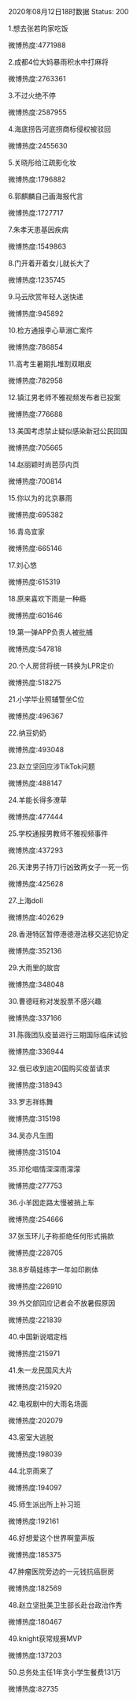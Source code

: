 2020年08月12日18时数据
Status: 200

1.想去张若昀家吃饭

微博热度:4771988

2.成都4位大妈暴雨积水中打麻将

微博热度:2763361

3.不过火绝不停

微博热度:2587955

4.海底捞告河底捞商标侵权被驳回

微博热度:2455630

5.关晓彤给江疏影化妆

微博热度:1796882

6.郭麒麟自己画海报代言

微博热度:1727717

7.朱孝天患基因疾病

微博热度:1549863

8.门开着开着女儿就长大了

微博热度:1235745

9.马云欣赏年轻人送快递

微博热度:945892

10.检方通报李心草溺亡案件

微博热度:786854

11.高考生暑期扎堆割双眼皮

微博热度:782958

12.镇江男老师不雅视频发布者已投案

微博热度:776688

13.美国考虑禁止疑似感染新冠公民回国

微博热度:705665

14.赵丽颖时尚芭莎内页

微博热度:700814

15.你以为的北京暴雨

微博热度:695382

16.青岛宜家

微博热度:665146

17.刘心悠

微博热度:615319

18.原来喜欢下雨是一种瘾

微博热度:601646

19.第一弹APP负责人被批捕

微博热度:547818

20.个人房贷将统一转换为LPR定价

微博热度:518275

21.小学毕业照辅警坐C位

微博热度:496367

22.纳豆奶奶

微博热度:493048

23.赵立坚回应涉TikTok问题

微博热度:488147

24.羊能长得多潦草

微博热度:477444

25.学校通报男教师不雅视频事件

微博热度:437293

26.天津男子持刀行凶致两女子一死一伤

微博热度:425628

27.上海doll

微博热度:402629

28.香港特区暂停港德港法移交逃犯协定

微博热度:352136

29.大雨里的故宫

微博热度:348048

30.曹德旺称对发股票不感兴趣

微博热度:337166

31.陈薇团队疫苗进行三期国际临床试验

微博热度:336944

32.俄已收到逾20国购买疫苗请求

微博热度:318943

33.罗志祥练舞

微博热度:315198

34.吴亦凡生图

微博热度:315104

35.邓伦唱情深深雨濛濛

微博热度:277753

36.小羊因走路太慢被捎上车

微博热度:254666

37.张玉环儿子称拒绝任何形式捐款

微博热度:228705

38.8岁萌娃练字一年如印刷体

微博热度:226910

39.外交部回应记者会不放暑假原因

微博热度:221839

40.中国新说唱定档

微博热度:215971

41.朱一龙民国风大片

微博热度:215920

42.电视剧中的大雨名场面

微博热度:202079

43.密室大逃脱

微博热度:198039

44.北京雨来了

微博热度:194097

45.师生派出所上补习班

微博热度:192161

46.好想爱这个世界啊童声版

微博热度:185375

47.肿瘤医院旁边的一元钱抗癌厨房

微博热度:182569

48.赵立坚批美卫生部长赴台政治作秀

微博热度:180467

49.knight获常规赛MVP

微博热度:137203

50.总务处主任1年贪小学生餐费131万

微博热度:82735

